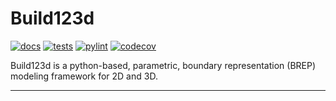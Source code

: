 # Build123d

[![docs](https://img.shields.io/badge/docs-passing-brightgreen.svg)](link-to-docs)
[![tests](https://img.shields.io/badge/tests-passing-brightgreen.svg)]([link-to-tests](https://github.com/mohit-vectra/test_install_package/actions/workflows/print_msg.yml/badge.svg)](https://github.com/mohit-vectra/test_install_package/actions/workflows/print_msg.yml))
[![pylint](https://img.shields.io/badge/pylint-passing-brightgreen.svg)](link-to-pylint-results)
[![codecov](https://img.shields.io/badge/codecov-96%25-brightgreen.svg)](link-to-codecov)

Build123d is a python-based, parametric, boundary representation (BREP) modeling framework for 2D and 3D.

---
